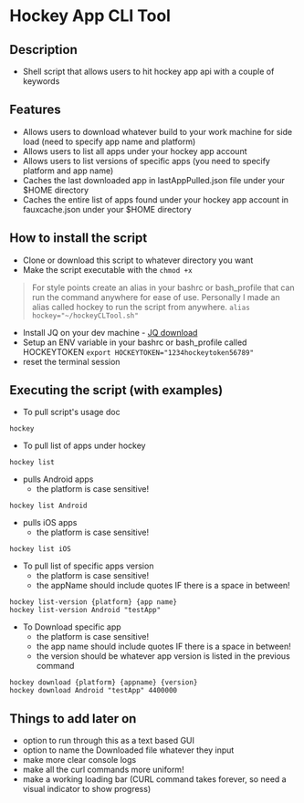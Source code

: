 # Hockey App CLI Tool

## Description
- Shell script that allows users to hit hockey app api with a couple of keywords

## Features
- Allows users to download whatever build to your work machine for side load (need to specify app name and platform)
- Allows users to list all apps under your hockey app account
- Allows users to list versions of specific apps (you need to specify platform and app name)
- Caches the last downloaded app in lastAppPulled.json file under your $HOME directory
- Caches the entire list of apps found under your hockey app account in fauxcache.json under your $HOME directory

## How to install the script
- Clone or download this script to whatever directory you want
- Make the script executable with the ```chmod +x```
> For style points create an alias in your bashrc or bash_profile that can run the command anywhere for ease of use.
> Personally I made an alias called hockey to run the script from anywhere.
> ```alias hockey="~/hockeyCLTool.sh"```
- Install JQ on your dev machine - [JQ download](https://stedolan.github.io/jq/download/)
- Setup an ENV variable in your bashrc or bash_profile called HOCKEYTOKEN
	```export HOCKEYTOKEN="1234hockeytoken56789"```
- reset the terminal session

## Executing the script (with examples)
- To pull script's usage doc
```shell
hockey
```

- To pull list of apps under hockey
```shell
hockey list
```

 - pulls Android apps
 	- the platform is case sensitive!
```shell
hockey list Android
```

- pulls iOS apps
	- the platform is case sensitive!
```shell
hockey list iOS
``` 

- To pull list of specific apps version
	- the platform is case sensitive!
	- the appName should include quotes IF there is a space in between!
```shell
hockey list-version {platform} {app name}
hockey list-version Android "testApp"
```

- To Download specific app
	- the platform is case sensitive!
	- the app name should include quotes IF there is a space in between!
	- the version should be whatever app version is listed in the previous command
```shell
hockey download {platform} {appname} {version}
hockey download Android "testApp" 4400000
```

## Things to add later on
- option to run through this as a text based GUI
- option to name the Downloaded file whatever they input
- make more clear console logs
- make all the curl commands more uniform!
- make a working loading bar (CURL command takes forever, so need a visual indicator to show progress)